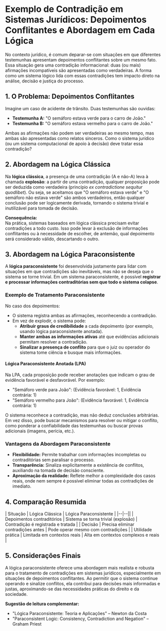 
# Exemplo de Contradição em Sistemas Jurídicos: Depoimentos Conflitantes e Abordagem em Cada Lógica

No contexto jurídico, é comum deparar-se com situações em que diferentes testemunhas apresentam depoimentos conflitantes sobre um mesmo fato. Essa situação gera uma contradição informacional: duas (ou mais) afirmações incompatíveis são apresentadas como verdadeiras. A forma como um sistema lógico lida com essas contradições tem impacto direto na análise, decisão e justiça do processo.

## 1. O Problema: Depoimentos Conflitantes

Imagine um caso de acidente de trânsito. Duas testemunhas são ouvidas:

- **Testemunha A:** "O semáforo estava verde para o carro de João."
- **Testemunha B:** "O semáforo estava vermelho para o carro de João."

Ambas as afirmações não podem ser verdadeiras ao mesmo tempo, mas ambas são apresentadas como relatos sinceros. Como o sistema jurídico (ou um sistema computacional de apoio à decisão) deve tratar essa contradição?

## 2. Abordagem na Lógica Clássica

Na **lógica clássica**, a presença de uma contradição (A e não-A) leva à chamada **explosão**: a partir de uma contradição, qualquer proposição pode ser deduzida como verdadeira (princípio _ex contradictione sequitur quodlibet_). Ou seja, se aceitamos que "O semáforo estava verde" e "O semáforo não estava verde" são ambos verdadeiros, então qualquer conclusão pode ser logicamente derivada, tornando o sistema trivial e inutilizável para tomada de decisão.

**Consequência:**  
Na prática, sistemas baseados em lógica clássica precisam evitar contradições a todo custo. Isso pode levar à exclusão de informações conflitantes ou à necessidade de escolher, de antemão, qual depoimento será considerado válido, descartando o outro.

## 3. Abordagem na Lógica Paraconsistente

A **lógica paraconsistente** foi desenvolvida justamente para lidar com situações em que contradições são inevitáveis, mas não se deseja que o sistema se torne trivial. Em um sistema paraconsistente, é possível **registrar e processar informações contraditórias sem que todo o sistema colapse**.

### Exemplo de Tratamento Paraconsistente

No caso dos depoimentos:

- O sistema registra ambas as afirmações, reconhecendo a contradição.
- Em vez de explodir, o sistema pode:
  - **Atribuir graus de credibilidade** a cada depoimento (por exemplo, usando lógica paraconsistente anotada).
  - **Manter ambas as informações ativas** até que evidências adicionais permitam resolver a contradição.
  - **Sinalizar a presença de conflito** para que o juiz ou operador do sistema tome ciência e busque mais informações.

#### Lógica Paraconsistente Anotada (LPA)

Na LPA, cada proposição pode receber anotações que indicam o grau de evidência favorável e desfavorável. Por exemplo:

- "Semáforo verde para João": (Evidência favorável: 1, Evidência contrária: 1)
- "Semáforo vermelho para João": (Evidência favorável: 1, Evidência contrária: 1)

O sistema reconhece a contradição, mas não deduz conclusões arbitrárias. Em vez disso, pode buscar mecanismos para resolver ou mitigar o conflito, como ponderar a confiabilidade das testemunhas ou buscar provas adicionais (imagens, perícia, etc.).

### Vantagens da Abordagem Paraconsistente

- **Flexibilidade:** Permite trabalhar com informações incompletas ou contraditórias sem paralisar o processo.
- **Transparência:** Sinaliza explicitamente a existência de conflitos, auxiliando na tomada de decisão consciente.
- **Aproximação da realidade:** Reflete melhor a complexidade dos casos reais, onde nem sempre é possível eliminar todas as contradições de imediato.

## 4. Comparação Resumida

| Situação                  | Lógica Clássica                      | Lógica Paraconsistente                |
|--|--||
| Depoimentos contraditórios | Sistema se torna trivial (explosão)  | Contradição é registrada e tratada    |
| Decisão                   | Precisa eliminar contradições antes  | Pode operar mesmo com contradições    |
| Utilidade prática         | Limitada em contextos reais          | Alta em contextos complexos e reais   |

## 5. Considerações Finais

A lógica paraconsistente oferece uma abordagem mais realista e robusta para o tratamento de contradições em sistemas jurídicos, especialmente em situações de depoimentos conflitantes. Ao permitir que o sistema continue operando e sinalize conflitos, ela contribui para decisões mais informadas e justas, aproximando-se das necessidades práticas do direito e da sociedade.



**Sugestão de leitura complementar:**  
- "Lógica Paraconsistente: Teoria e Aplicações" – Newton da Costa  
- "Paraconsistent Logic: Consistency, Contradiction and Negation" – Graham Priest

